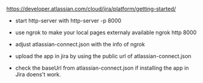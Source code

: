 https://developer.atlassian.com/cloud/jira/platform/getting-started/

* start http-server with 
http-server -p 8000

* use ngrok to  make your local pages externaly available
ngrok http 8000

* adjust atlassian-connect.json with  the info of ngrok

* upload the app in jira by  using the  public url of atlassian-connect.json

* check the  baseUrl from atlassian-connect.json if installing the  app in Jira doens't  work.

